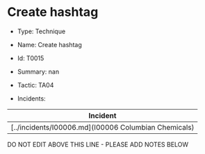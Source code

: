 # Create hashtag

* Type: Technique

* Name: Create hashtag

* Id: T0015

* Summary: nan

* Tactic: TA04

* Incidents:

| Incident |
| --------- |
| [../incidents/I00006.md](I00006 Columbian Chemicals) |

DO NOT EDIT ABOVE THIS LINE - PLEASE ADD NOTES BELOW